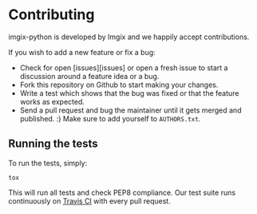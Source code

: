 Contributing
============

imgix-python is developed by Imgix and we happily accept contributions.

If you wish to add a new feature or fix a bug:

- Check for open [issues][issues] or open a fresh issue to start a discussion
  around a feature idea or a bug.
- Fork this repository on Github to start making your changes.
- Write a test which shows that the bug was fixed or that the feature works
  as expected.
- Send a pull request and bug the maintainer until it gets merged and published.
  :) Make sure to add yourself to ``AUTHORS.txt``.


Running the tests
-----------------

To run the tests, simply:
```
tox
```
This will run all tests and check PEP8 compliance. Our test suite runs
continuously on [Travis CI](https://travis-ci.org/imgix/imgix-python) with
every pull request.
